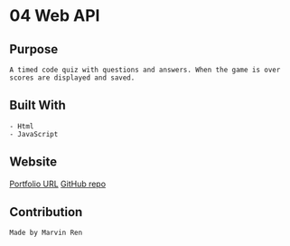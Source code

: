 # 04 Web API
## Purpose
```
A timed code quiz with questions and answers. When the game is over scores are displayed and saved.
```

## Built With
```
- Html
- JavaScript
```
## Website

[Portfolio URL](https://mr2447.github.io/code-quiz/)
[GitHub repo](https://github.com/mr2447/code-quiz)

## Contribution
```
Made by Marvin Ren
```

